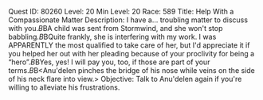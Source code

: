 Quest ID: 80260
Level: 20
Min Level: 20
Race: 589
Title: Help With a Compassionate Matter
Description: I have a... troubling matter to discuss with you.$B$BA child was sent from Stormwind, and she won't stop babbling.$B$BQuite frankly, she is interfering with my work. I was APPARENTLY the most qualified to take care of her, but I'd appreciate it if you helped her out with her pleading because of your proclivity for being a “hero”.$B$BYes, yes! I will pay you, too, if those are part of your terms.$B$B<Anu'delen pinches the bridge of his nose while veins on the side of his neck flare into view.>
Objective: Talk to Anu'delen again if you're willing to alleviate his frustrations.
